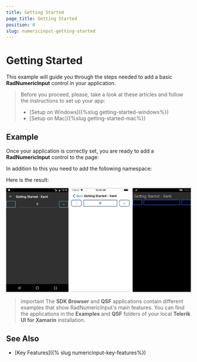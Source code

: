 ```yaml
---
title: Getting Started
page_title: Getting Started
position: 0
slug: numericinput-getting-started
---
```


# Getting Started
   
This example will guide you through the steps needed to add a basic **RadNumericInput** control in your application.

>Before you proceed, please, take a look at these articles and follow the instructions to set up your app:
>
>- [Setup on Windows]({%slug getting-started-windows%})
>- [Setup on Mac]({%slug getting-started-mac%})


## Example

Once your application is correctly set, you are ready to add a **RadNumericInput** control to the page:

<snippet id='numericinput-getting-started-xaml'/>

In addition to this you need to add the following namespace:

<snippet id='xmlns-telerikinput'/>
<snippet id='ns-telerikinput'/>

Here is the result:

![NumericInput Getting Started Example](../images/numericinput_getting_started.png)

>important The **SDK Browser** and **QSF** applications contain different examples that show RadNumericInput's main features. You can find the applications in the **Examples** and **QSF** folders of your local **Telerik UI for Xamarin** installation.

## See Also

- [Key Features]({% slug numericinput-key-features%})
